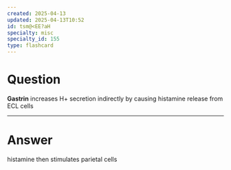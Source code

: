 ```yaml
---
created: 2025-04-13
updated: 2025-04-13T10:52
id: tsm@<EE?aH
specialty: misc
specialty_id: 155
type: flashcard
---
```


# Question
**Gastrin** increases H+ secretion indirectly by causing histamine release from ECL cells

---

# Answer
histamine then stimulates parietal cells